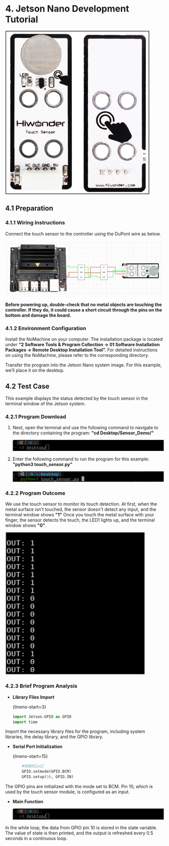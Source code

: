 # 4. Jetson Nano Development Tutorial

<img src="../_static/media/chapter_4\section_1\01\media\image3.png" class="common_img" />

## 4.1 Preparation

### 4.1.1 Wiring Instructions

Connect the touch sensor to the controller using the DuPont wire as below.

<img src="../_static/media/chapter_4\section_1\01\media\image4.png" class="common_img" />

**Before powering up, double-check that no metal objects are touching the controller. If they do, it could cause a short circuit through the pins on the bottom and damage the board.**

### 4.1.2 Environment Configuration

Install the NoMachine on your computer. The installation package is located under **“2 Software Tools & Program Collection -&gt; 01 Software Installation Packages -&gt; Remote Desktop Installation Tool”.** For detailed instructions on using the NoMachine, please refer to the corresponding directory.

Transfer the program into the Jetson Nano system image. For this example, we’ll place it on the desktop.

## 4.2 Test Case

This example displays the status detected by the touch sensor in the terminal window of the Jetson system.

### 4.2.1 Program Download

1.  Next, open the terminal and use the following command to navigate to the directory containing the program: 
    **"cd Desktop/Sensor\_Demo/"**

    <img src="../_static/media/chapter_4\section_1\01\media\image5.png" class="common_img" />

2.  Enter the following command to run the program for this example: **"python3 touch\_sensor.py"**

    <img src="../_static/media/chapter_4\section_1\01\media\image6.png" class="common_img" />

### 4.2.2 Program Outcome

We use the touch sensor to monitor its touch detection. At first, when the metal surface isn't touched, the sensor doesn't detect any input, and the terminal window shows **"1"** 
Once you touch the metal surface with your finger, the sensor detects the touch, the LED1 lights up, and the terminal window shows **"0"**.

<img src="../_static/media/chapter_4\section_1\01\media\image7.png" class="common_img" />

### 4.2.3 Brief Program Analysis

-   **Library Files Import**

    {lineno-start=3}
    
    ```python
    import Jetson.GPIO as GPIO
    import time
    ```

Import the necessary library files for the program, including system libraries, the delay library, and the GPIO library.

-   **Serial Port Initialization**

    {lineno-start=15}
    
    ```python
        #初始化io口
        GPIO.setmode(GPIO.BCM)
        GPIO.setup(10, GPIO.IN)
    ```

The GPIO pins are initialized with the mode set to BCM. Pin 10, which is used by the touch sensor module, is configured as an input.

-   **Main Function**

    <img src="../_static/media/chapter_4\section_1\01\media\image5.png" class="common_img" />

In the while loop, the data from GPIO pin 10 is stored in the state variable. The value of state is then printed, and the output is refreshed every 0.5 seconds in a continuous loop.
